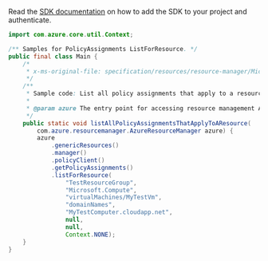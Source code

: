 Read the [SDK documentation](https://github.com/Azure/azure-sdk-for-java/blob/azure-resourcemanager_2.15.0/sdk/resourcemanager/azure-resourcemanager/README.md) on how to add the SDK to your project and authenticate.

```java
import com.azure.core.util.Context;

/** Samples for PolicyAssignments ListForResource. */
public final class Main {
    /*
     * x-ms-original-file: specification/resources/resource-manager/Microsoft.Authorization/stable/2021-06-01/examples/listPolicyAssignmentsForResource.json
     */
    /**
     * Sample code: List all policy assignments that apply to a resource.
     *
     * @param azure The entry point for accessing resource management APIs in Azure.
     */
    public static void listAllPolicyAssignmentsThatApplyToAResource(
        com.azure.resourcemanager.AzureResourceManager azure) {
        azure
            .genericResources()
            .manager()
            .policyClient()
            .getPolicyAssignments()
            .listForResource(
                "TestResourceGroup",
                "Microsoft.Compute",
                "virtualMachines/MyTestVm",
                "domainNames",
                "MyTestComputer.cloudapp.net",
                null,
                null,
                Context.NONE);
    }
}
```
